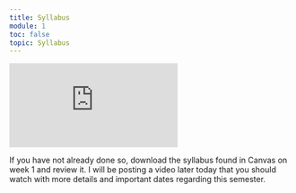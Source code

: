 ```yaml
---
title: Syllabus
module: 1
toc: false
topic: Syllabus
---
```



<div class="embed-responsive embed-responsive-16by9"><iframe class="embed-responsive-item" src="https://https://youtu.be/PFun6phUC8o?si=1BKNgUurlBPPhwKB
continueMode=true" frameborder="0" allowfullscreen></iframe></div> 



If you have not already done so, download the syllabus found in Canvas on week 1 and review it. I will be posting a video later today that you should watch with more details and important dates regarding this semester.




<!--
<div class="embed-responsive embed-responsive-16by9"><iframe class="embed-responsive-item" src="https://umontana.zoom.us/rec/play/uZF-I7ur_Dg3SYCTuQSDA_4qW47vKqOsgyEbrPoPxE7gUnYGMQWuMuYRYuMPAo2rdJdJnMvTgFANRd4A?continueMode=true" frameborder="0" allowfullscreen></iframe></div> 

  <[Syllabus]({{site.baseurl}}/syllabus/)
  -->


<!--

<div class="embed-responsive embed-responsive-16by9"><iframe class="embed-responsive-item" src="https://www.youtube.com/embed/KN5HYJK0rKE" frameborder="0" allow="accelerometer; autoplay; encrypted-media; gyroscope; picture-in-picture" allowfullscreen></iframe></div>
-->


